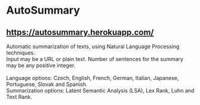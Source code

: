 # AutoSummary
## https://autosummary.herokuapp.com/

Automatic summarization of texts, using Natural Language Processing techniques.<br>
Input may be a URL or plain text. Number of sentences for the summary may be any positive integer.<br><br>
Language options: Czech, English, French, German, Italian, Japanese, Portuguese, Slovak and Spanish.<br>
Summarization options: Latent Semantic Analysis (LSA), Lex Rank, Luhn and Text Rank.
